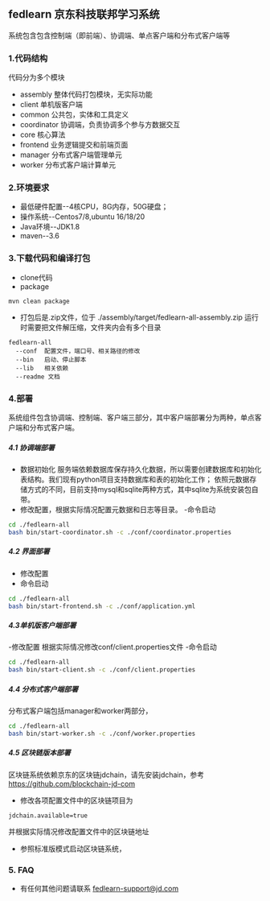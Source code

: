 ## fedlearn 京东科技联邦学习系统 
系统包含包含控制端（即前端）、协调端、单点客户端和分布式客户端等
### 1.代码结构
代码分为多个模块
- assembly 整体代码打包模块，无实际功能
- client 单机版客户端
- common 公共包，实体和工具定义
- coordinator 协调端，负责协调多个参与方数据交互
- core 核心算法
- frontend 业务逻辑提交和前端页面
- manager 分布式客户端管理单元
- worker 分布式客户端计算单元

### 2.环境要求
- 最低硬件配置--4核CPU，8G内存，50G硬盘；
- 操作系统--Centos7/8,ubuntu 16/18/20
- Java环境--JDK1.8
- maven--3.6

### 3.下载代码和编译打包
- clone代码
- package
```shell
mvn clean package
```

- 打包后是.zip文件，位于 ./assembly/target/fedlearn-all-assembly.zip
  运行时需要把文件解压缩，文件夹内会有多个目录
```text
fedlearn-all
  --conf  配置文件，端口号、相关路径的修改
  --bin   启动、停止脚本
  --lib   相关依赖
  --readme 文档
```

### 4.部署
系统组件包含协调端、控制端、客户端三部分，其中客户端部署分为两种，单点客户端和分布式客户端。
##### 4.1 协调端部署
- 数据初始化
  服务端依赖数据库保存持久化数据，所以需要创建数据库和初始化表结构。我们现有python项目支持数据库和表的初始化工作；
  依照元数据存储方式的不同，目前支持mysql和sqlite两种方式，其中sqlite为系统安装包自带。
- 修改配置，根据实际情况配置元数据和日志等目录。
-命令启动
```bash
cd ./fedlearn-all
bash bin/start-coordinator.sh -c ./conf/coordinator.properties
```

##### 4.2 界面部署
- 修改配置
- 命令启动
```bash
cd ./fedlearn-all
bash bin/start-frontend.sh -c ./conf/application.yml
```

##### 4.3单机版客户端部署
-修改配置
根据实际情况修改conf/client.properties文件
-命令启动
```bash
cd ./fedlearn-all
bash bin/start-client.sh -c ./conf/client.properties
```

##### 4.4 分布式客户端部署
分布式客户端包括manager和worker两部分，
```bash
cd ./fedlearn-all
bash bin/start-worker.sh -c ./conf/worker.properties
```

##### 4.5 区块链版本部署
区块链系统依赖京东的区块链jdchain，请先安装jdchain，参考 https://github.com/blockchain-jd-com
- 修改各项配置文件中的区块链项目为
```text
jdchain.available=true
```
并根据实际情况修改配置文件中的区块链地址
- 参照标准版模式启动区块链系统，

### 5. FAQ
- 有任何其他问题请联系 fedlearn-support@jd.com

